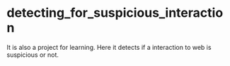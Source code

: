 # detecting_for_suspicious_interaction
It is also a project for learning. Here it detects if a interaction to web is suspicious or not.
